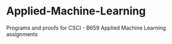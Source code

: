 # Applied-Machine-Learning
Programs and proofs for CSCI - B659 Applied Machine Learning assignments
